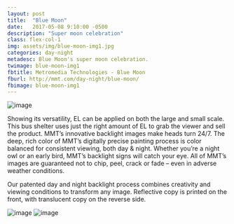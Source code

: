 ```yaml
---
layout: post
title:  "Blue Moon"
date:   2017-05-08 9:10:00 -0500
description: "Super moon celebration"
class: flex-col-1
img: assets/img/blue-moon-img1.jpg
categories: day-night
metadesc: Blue Moon's super moon celebration.
twimage: blue-moon-img1
fbtitle: Metromedia Technologies - Blue Moon
fburl: http://mmt.com/day-night/blue-moon/
fbimage: blue-moon-img1
---
```

![image](../../assets/img/blue-moon-hero.jpg "Blue Moon")

<span>S</span>howing its versatility, EL can be applied on both the large and small scale. This bus shelter uses just the right amount of EL to grab the viewer and sell the product. MMT’s innovative backlight images make heads turn 24/7. The deep, rich color of MMT’s digitally precise painting process is color balanced for consistent viewing, both day & night. Whether you’re a night owl or an early bird, MMT’s backlight signs will catch your eye. All of MMT’s images are guaranteed not to chip, peel, crack or fade – even in adverse weather conditions.

Our patented day and night backlight process combines creativity and viewing conditions to transform any image. Reflective copy is printed on the front, with translucent copy on the reverse side.

![image](../../assets/img/blue-moon-img2.jpg "Blue Moon")
![image](../../assets/img/blue-moon-img3.jpg "Blue Moon")
